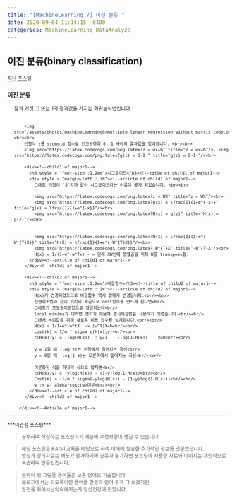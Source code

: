 ```yaml
---
title: "[MachineLearning 7] 이진 분류 "
date: 2020-09-04 11:14:15 -0400
categories: MachineLearning DataAnalyze
---
```

## 이진 분류(binary classification)

<div style = "font-size : 0.8em"><!--biggest-->
  <a href="https://can019.github.io/machinelearning/dataanalyze/MachineLearning-AI-6/">지난 포스팅</a>
  <div><!--main-->
    <div><!--major1-->
      <h3 style = "font-size :1.2em">이진 분류</h3><!--title of major1-->
      <div style = "margin-left : 3%"><!--Article of major1-->
        참과 거짓. 0 또는 1의 결과값을 가지는 회귀분석법입니다. <br><br>

        <img src="/assets/photos/machineLearning6/multiple_linear_regression_without_matrix_code.png"> <br><br>
        선형식 z를 sigmoid 함수로 인코딩하여 0, 1 사이의 결과값을 얻어냅니다. <br><br>
        <img src="https://latex.codecogs.com/png.latex?z = wx+b" title="z = wx+b"/>, <img src="https://latex.codecogs.com/png.latex?g(z) = 0~1 " title="g(z) = 0~1 "/><br>

        <div><!--child1 of major1-->
          <h3 style = "font-size :1.2em">시그모이드</h3><!--title of child1 of major1-->
          <div style = "margin-left : 3%"><!--article of child1 of major1-->
            그래프 개형이 'S'자와 같아 시그모이드라는 이름이 붙게 되었습니다. <br><br>

            <img src="https://latex.codecogs.com/png.latex?z = WX" title="z = WX"/><br>
            <img src="https://latex.codecogs.com/png.latex?g(x) = \frac{1}{1+e^{-x}}" title="g(x) = \frac{1}{1+e^{-x}}"/><br>
            <img src="https://latex.codecogs.com/png.latex?H(x) = g(z)" title="H(x) = g(z)"/><br>


            <img src="https://latex.codecogs.com/png.latex?H(X) = \frac{1}{1+e^{-W^{T}X}}" title="H(X) = \frac{1}{1+e^{-W^{T}X}}"/><br>
            <img src="https://latex.codecogs.com/png.latex?-W^{T}X" title="-W^{T}X"/><br>
            H(x) = 1/(1+e^-w^Tx) - > 원래 XW인데 행렬곱을 위해 W를 transpose함.
          </div><!--article of child1 of major1-->
        </div><!--child1 of major1-->

        <div><!--child2 of major1-->
          <h3 style = "font-size :1.2em">비용함수</h3><!--title of child2 of major1-->
          <div style = "margin-left : 3%"><!--article of child2 of major1-->
            H(x)가 변경되었으므로 비용함수 역시 형태가 변경됩니다.<br/><br/>
            선형회귀법과 같이 거리의 제곱으로 cost함수를 만드게 된다면<br/>
            그래프가 포도송이모양으로 형성되는데<br/>
            local minima가 여러번 생기기 때문에 경사하강법을 사용하기 어렵습니다.<br/><br/>
            그래서 논리값을 위해 새로운 비용 함수를 설계합니다.<br/><br/>
            H(x) = 1/1+e^-w^tX  -> (w^T)X+b<br/><br/>
            cost(W) = 1/m * sigma c(H(x),y)<br/><br>
            c(H(x),y) = -log(H(x))  : y=1 ,  -log(1-H(x))  : y=0<br/><br/>

            y = 1일 때 -log(z)는 왼쪽에서 떨어지는 곡선<br/>
            y = 0일 때 -log(1-z)는 오른쪽에서 떨어지는 곡선<br/><br/>

            이분화된 식을 하나의 식으로 합치면<br/>
            c(H(x),y) = -ylog(H(x)) - (1-y)log(1-H(x))<br/><br/>
            Cost(W) = -1/m * sigma(-ylog(H(x)) - (1-y)log(1-H(x)))<br/><br/>
            w := w- alpha*cost(w)미분<br/><br/>
          </div><!--article of child2 of major1-->
        </div><!--child2 of major1-->

      </div><!--Article of major1-->
  </div><!--main-->

  <hr>
  ***미완성 포스팅*** <br>
  <div><!--<blockquote-->
    <blockquote>
      공부하며 작성하는 포스팅이기 때문에 수정사항이 생길 수 있습니다.
    </blockquote>
    <blockquote>
      해당 포스팅은 KAIST교육을 바탕으로 하며 이해에 필요한 추가적인 정보를 덧붙였습니다.<br/>
      영상과 강의자료는 배포가 불가하기에 공유가 불가하면 포스팅에 사용한 자료와 이미지는 개인적으로 복습하며 만들었습니다.
    </blockquote>
  	<blockquote>
      공학이 뭐 그렇듯 용어들은 보통 영어로 기술합니다.<br/>
   	  블로그에서는 되도록이면 용어를 한글과 영어 두개 다 쓰겠지만<br/>
   	  발전을 위해서는익숙해지는게 정신건강에 편합니다.
    </blockquote>
  </div><!--<blockquote-->
</div><!--biggest-->
